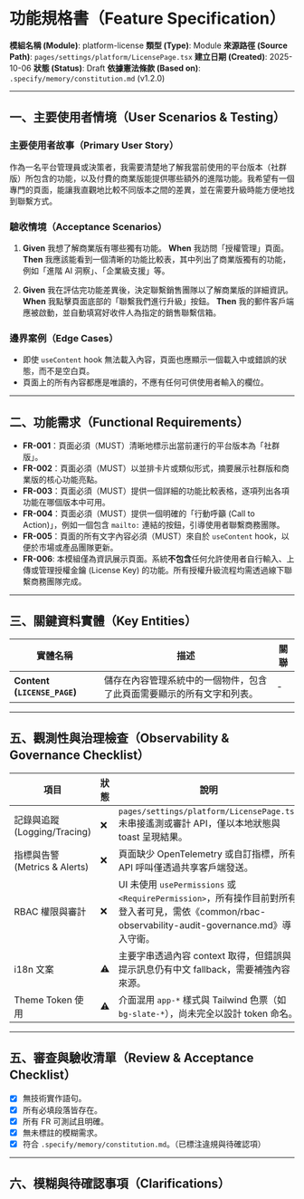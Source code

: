 # 功能規格書（Feature Specification）

**模組名稱 (Module)**: platform-license
**類型 (Type)**: Module
**來源路徑 (Source Path)**: `pages/settings/platform/LicensePage.tsx`
**建立日期 (Created)**: 2025-10-06
**狀態 (Status)**: Draft
**依據憲法條款 (Based on)**: `.specify/memory/constitution.md` (v1.2.0)

---

## 一、主要使用者情境（User Scenarios & Testing）

### 主要使用者故事（Primary User Story）
作為一名平台管理員或決策者，我需要清楚地了解我當前使用的平台版本（社群版）所包含的功能，以及付費的商業版能提供哪些額外的進階功能。我希望有一個專門的頁面，能讓我直觀地比較不同版本之間的差異，並在需要升級時能方便地找到聯繫方式。

### 驗收情境（Acceptance Scenarios）
1.  **Given** 我想了解商業版有哪些獨有功能。
    **When** 我訪問「授權管理」頁面。
    **Then** 我應該能看到一個清晰的功能比較表，其中列出了商業版獨有的功能，例如「進階 AI 洞察」、「企業級支援」等。

2.  **Given** 我在評估完功能差異後，決定聯繫銷售團隊以了解商業版的詳細資訊。
    **When** 我點擊頁面底部的「聯繫我們進行升級」按鈕。
    **Then** 我的郵件客戶端應被啟動，並自動填寫好收件人為指定的銷售聯繫信箱。

### 邊界案例（Edge Cases）
- 即使 `useContent` hook 無法載入內容，頁面也應顯示一個載入中或錯誤的狀態，而不是空白頁。
- 頁面上的所有內容都應是唯讀的，不應有任何可供使用者輸入的欄位。

---

## 二、功能需求（Functional Requirements）

- **FR-001**：頁面必須（MUST）清晰地標示出當前運行的平台版本為「社群版」。
- **FR-002**：頁面必須（MUST）以並排卡片或類似形式，摘要展示社群版和商業版的核心功能亮點。
- **FR-003**：頁面必須（MUST）提供一個詳細的功能比較表格，逐項列出各項功能在哪個版本中可用。
- **FR-004**：頁面必須（MUST）提供一個明確的「行動呼籲 (Call to Action)」，例如一個包含 `mailto:` 連結的按鈕，引導使用者聯繫商務團隊。
- **FR-005**：頁面的所有文字內容必須（MUST）來自於 `useContent` hook，以便於市場或產品團隊更新。
- **FR-006**: 本模組僅為資訊展示頁面。系統**不包含**任何允許使用者自行輸入、上傳或管理授權金鑰 (License Key) 的功能。所有授權升級流程均需透過線下聯繫商務團隊完成。

---

## 三、關鍵資料實體（Key Entities）
| 實體名稱 | 描述 | 關聯 |
|-----------|------|------|
| **Content (`LICENSE_PAGE`)** | 儲存在內容管理系統中的一個物件，包含了此頁面需要顯示的所有文字和列表。 | - |

---

## 五、觀測性與治理檢查（Observability & Governance Checklist）

| 項目 | 狀態 | 說明 |
|------|------|------|
| 記錄與追蹤 (Logging/Tracing) | ❌ | `pages/settings/platform/LicensePage.tsx` 未串接遙測或審計 API，僅以本地狀態與 toast 呈現結果。 |
| 指標與告警 (Metrics & Alerts) | ❌ | 頁面缺少 OpenTelemetry 或自訂指標，所有 API 呼叫僅透過共享客戶端發送。 |
| RBAC 權限與審計 | ❌ | UI 未使用 `usePermissions` 或 `<RequirePermission>`，所有操作目前對所有登入者可見，需依《common/rbac-observability-audit-governance.md》導入守衛。 |
| i18n 文案 | ⚠️ | 主要字串透過內容 context 取得，但錯誤與提示訊息仍有中文 fallback，需要補強內容來源。 |
| Theme Token 使用 | ⚠️ | 介面混用 `app-*` 樣式與 Tailwind 色票（如 `bg-slate-*`），尚未完全以設計 token 命名。 |

---

## 五、審查與驗收清單（Review & Acceptance Checklist）

- [x] 無技術實作語句。
- [x] 所有必填段落皆存在。
- [x] 所有 FR 可測試且明確。
- [x] 無未標註的模糊需求。
- [x] 符合 `.specify/memory/constitution.md`。（已標注違規與待確認項）

---

## 六、模糊與待確認事項（Clarifications）

